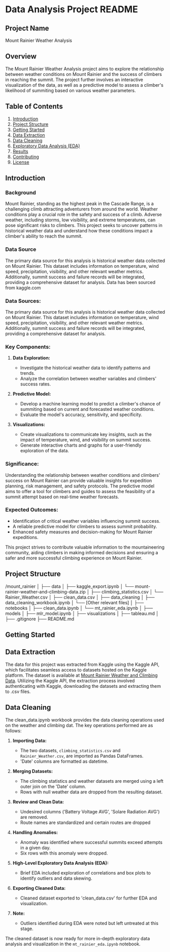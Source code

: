 # Data Analysis Project README

## Project Name

Mount Rainier Weather Analysis

## Overview

The Mount Rainier Weather Analysis project aims to explore the relationship between weather conditions on Mount Rainier and the success of climbers in reaching the summit. The project further involves an interactive visualization of the data, as well as a predictive model to assess a climber's likelihood of summiting based on various weather parameters.



## Table of Contents

1. [Introduction](#introduction)
2. [Project Structure](#project-structure)
3. [Getting Started](#getting-started)
4. [Data Extraction](#data-extraction)
5. [Data Cleaning](#data-cleaning)
6. [Exploratory Data Analysis (EDA)](#exploratory-data-analysis-eda)
7. [Results](#results)
8. [Contributing](#contributing)
9. [License](#license)

## Introduction

### Background

Mount Rainier, standing as the highest peak in the Cascade Range, is a challenging climb attracting adventurers from around the world. Weather conditions play a crucial role in the safety and success of a climb. Adverse weather, including storms, low visibility, and extreme temperatures, can pose significant risks to climbers. This project seeks to uncover patterns in historical weather data and understand how these conditions impact a climber's ability to reach the summit.

### Data Source

The primary data source for this analysis is historical weather data collected on Mount Rainier. This dataset includes information on temperature, wind speed, precipitation, visibility, and other relevant weather metrics. Additionally, summit success and failure records will be integrated, providing a comprehensive dataset for analysis. Data has been sourced from kaggle.com 

### Data Sources:
The primary data source for this analysis is historical weather data collected on Mount Rainier. This dataset includes information on temperature, wind speed, precipitation, visibility, and other relevant weather metrics. Additionally, summit success and failure records will be integrated, providing a comprehensive dataset for analysis.

### Key Components:

1. **Data Exploration:**
   - Investigate the historical weather data to identify patterns and trends.
   - Analyze the correlation between weather variables and climbers' success rates.

2. **Predictive Model:**
   - Develop a machine learning model to predict a climber's chance of summiting based on current and forecasted weather conditions.
   - Evaluate the model's accuracy, sensitivity, and specificity.

3. **Visualizations:**
   - Create visualizations to communicate key insights, such as the impact of temperature, wind, and visibility on summit success.
   - Generate interactive charts and graphs for a user-friendly exploration of the data.

### Significance:
Understanding the relationship between weather conditions and climbers' success on Mount Rainier can provide valuable insights for expedition planning, risk management, and safety protocols. The predictive model aims to offer a tool for climbers and guides to assess the feasibility of a summit attempt based on real-time weather forecasts.

### Expected Outcomes:
- Identification of critical weather variables influencing summit success.
- A reliable predictive model for climbers to assess summit probability.
- Enhanced safety measures and decision-making for Mount Rainier expeditions.

This project strives to contribute valuable information to the mountaineering community, aiding climbers in making informed decisions and ensuring a safer and more successful climbing experience on Mount Rainier.


## Project Structure

/mount_rainier
│
├── data
│ ├── kaggle_export.ipynb
│ └── mount-rainier-weather-and-climbing-data.zip
│ ├── climbing_statistics.csv
│ └── Rainier_Weather.csv
│ ├── clean_data.csv
│
├── data_cleaning
│ ├── data_cleaning_workbook.ipynb
│ └── [Other relevant files]
│
├── notebooks
│ ├── clean_data.ipynb
│ └── mt_rainier_eda.ipynb
│
├── models
│ ├── mlr_model.ipynb
│
├── visualizations
│ ├── tableau.md
│
├── .gitignore
├── README.md


## Getting Started


## Data Extraction
The data for this project was extracted from Kaggle using the Kaggle API, which facilitates seamless access to datasets hosted on the Kaggle platform. The dataset is available at [Mount Rainier Weather and Climbing Data](https://www.kaggle.com/datasets/codersree/mount-rainier-weather-and-climbing-data). Utilizing the Kaggle API, the extraction process involved authenticating with Kaggle, downloading the datasets and extracting them to .csv files.

## Data Cleaning

The clean_data.ipynb workbook provides the data cleaning operations used on the weather and climbing dat. The key operations performed are as follows:

1. **Importing Data:**
   - The two datasets, `climbing_statistics.csv` and `Rainier_Weather.csv`, are imported as Pandas DataFrames.
   - 'Date' columns are formatted as datetime.

2. **Merging Datasets:**
   - The climbing statistics and weather datasets are merged using a left outer join on the 'Date' column.
   - Rows with null weather data are dropped from the resulting dataset.

3. **Review and Clean Data:**
   - Undesired columns ('Battery Voltage AVG', 'Solare Radiation AVG') are removed.
   - Route names are standardized and certain routes are dropped

4. **Handling Anomalies:**
   - Anomaly was identified where successful summits exceed attempts in a given day.
   - Six rows with this anomaly were dropped.

5. **High-Level Exploratory Data Analysis (EDA):**
   - Brief EDA included exploration of correlations and box plots to identify outliers and data skewing.

6. **Exporting Cleaned Data:**
   - Cleaned dataset exported to 'clean_data.csv' for further EDA and visualization.

7. **Note:**
   - Outliers identified during EDA were noted but left untreated at this stage.
  
The cleaned dataset is now ready for more in-depth exploratory data analysis and visualization in the `mt_rainier_eda.ipynb` notebook.

